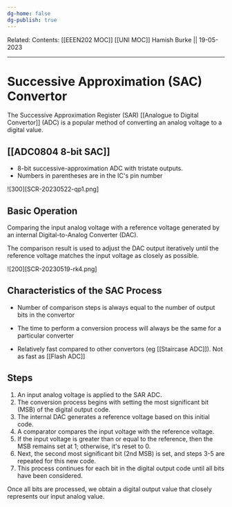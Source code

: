 ```yaml
---
dg-home: false
dg-publish: true
---
```

Related: 
Contents: [[EEEN202 MOC]]
[[UNI MOC]]
Hamish Burke || 19-05-2023
***

# Successive Approximation (SAC) Convertor

The Successive Approximation Register (SAR) [[Analogue to Digital Convertor]] (ADC) is a popular method of converting an analog voltage to a digital value. 

## [[ADC0804 8-bit SAC]]

- 8-bit successive-approximation ADC with tristate outputs. 
- Numbers in parentheses are in the IC's pin number 

![300][SCR-20230522-qp1.png]

## Basic Operation

Comparing the input analog voltage with a reference voltage generated by an internal Digital-to-Analog Converter (DAC). 

The comparison result is used to adjust the DAC output iteratively until the reference voltage matches the input voltage as closely as possible.

![200][SCR-20230519-rk4.png]


## Characteristics of the SAC Process

- Number of comparison steps is always equal to the number of output bits in the convertor

- The time to perform a conversion process will always be the same for a particular converter

- Relatively fast compared to other convertors (eg [[Staircase ADC]]). Not as fast as [[Flash ADC]]

## Steps

1. An input analog voltage is applied to the SAR ADC.
2. The conversion process begins with setting the most significant bit (MSB) of the digital output code.
3. The internal DAC generates a reference voltage based on this initial code.
4. A comparator compares the input voltage with the reference voltage.
5. If the input voltage is greater than or equal to the reference, then the MSB remains set at 1; otherwise, it's reset to 0.
6. Next, the second most significant bit (2nd MSB) is set, and steps 3-5 are repeated for this new code.
7. This process continues for each bit in the digital output code until all bits have been considered.

Once all bits are processed, we obtain a digital output value that closely represents our input analog value.



